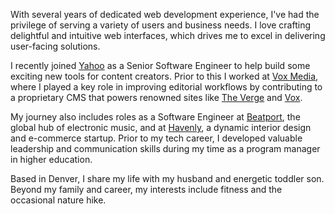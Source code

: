 With several years of dedicated web development experience, I've had the privilege of serving a variety of users and business needs. I love crafting delightful and intuitive web interfaces, which drives me to excel in delivering user-facing solutions.

I recently joined <a href="https://www.yahoo.com/" target="_blank" rel="nofollow noopener noreferrer" aria-label="External Link">Yahoo</a> as a Senior Software Engineer to help build some exciting new tools for content creators. Prior to this I worked at <a href="https://corp.voxmedia.com/" target="_blank" rel="nofollow noopener noreferrer" aria-label="External Link">Vox Media</a>, where I played a key role in improving editorial workflows by contributing to a proprietary CMS that powers renowned sites like <a href="https://www.theverge.com/" target="_blank" rel="nofollow noopener noreferrer" aria-label="External Link">The Verge</a> and <a href="https://www.vox.com/" target="_blank" rel="nofollow noopener noreferrer" aria-label="External Link">Vox</a>. 

My journey also includes roles as a Software Engineer at <a href="https://www.beatport.com/" target="_blank" rel="nofollow noopener noreferrer" aria-label="External Link">Beatport</a>, the global hub of electronic music, and at <a href="https://havenly.com/" target="_blank" rel="nofollow noopener noreferrer" aria-label="External Link">Havenly</a>, a dynamic interior design and e-commerce startup. Prior to my tech career, I developed valuable leadership and communication skills during my time as a program manager in higher education.

Based in Denver, I share my life with my husband and energetic toddler son. Beyond my family and career, my interests include fitness and the occasional nature hike.

<!-- Link copy pasta <a href="https://www.vox.com/" target="_blank" rel="nofollow noopener noreferrer" aria-label="External Link">Vox</a> -->
